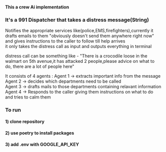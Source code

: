 #### This a crew Ai implementation

### It's a 991 Dispatcher that takes a distress message(String)

Notifies the appropriate services like(police,EMS,firefighters),currently it drafts emails to them "obviously doesn't send them anywhere right now"<br />
and gives instructions to the caller to follow till help arrives<br />
it only takes the distress call as input and outputs everything in terminal<br />

distress call can be something like - "There is a crocodile loose in the walmart on 5th avenue,it has attacked 2 people,please advice on what to do, there are a lot of people here"<br />

It consists of 4 agents :
Agent 1 -> extracts important info from the message<br />
Agent 2 -> decides which departments need to be called<br />
Agent 3 -> drafts mails to those departments containing relavant information<br />
Agent 4 -> Responds to the caller giving them instructions on what to do and tries to calm them<br />

### To run

#### 1) clone repository
#### 2) use poetry to install packages
#### 3) add .env with GOOGLE_API_KEY
